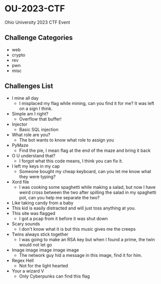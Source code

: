 # OU-2023-CTF
Ohio University 2023 CTF Event

## Challenge Categories
- web
- crypto
- rev
- pwn
- misc

## Challenges List
- I mine all day
  - I misplaced my flag while mining, can you find it for me? It was left on a sign I think.
- Simple am I right?
  - Overflow that buffer!
- Injector
  - Basic SQL injection
- What role are you?
  - The bot wants to know what role to assign you
- PyMaze
  - Find the pie, I mean flag at the end of the maze and bring it back
- O U understand that?
  - I forgot what this code means, I think you can fix it.
- I left my keys in my cap
  - Someone bought my cheap keyboard, can you let me know what they were typing?
- Xord file 
  - I was cooking some spaghetti while making a salad, but now I have weird cross between the two after spilling the salad in my spaghetti pot, can you help me separate the two?
- Like taking candy from a baby
 - This kid is easily distracted and will just toss anything at you.
- This site was flagged
  - I got a pcap from it before it was shut down
- Scary sounds
  - I don't know what it is but this music gives me the creeps
- Twins always stick together
  - I was going to make an RSA key but when I found a prime, the twin would not let go
- Image image image image image
  - The network guy hid a message in this image, find it for him.
- Regex Hell
  - Not for the light hearted
- Your a wizard V
  - Only Cyberpunks can find this flag